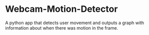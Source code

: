# Webcam-Motion-Detector
A python app that detects user movement and outputs a graph with information about when there was motion in the frame.
